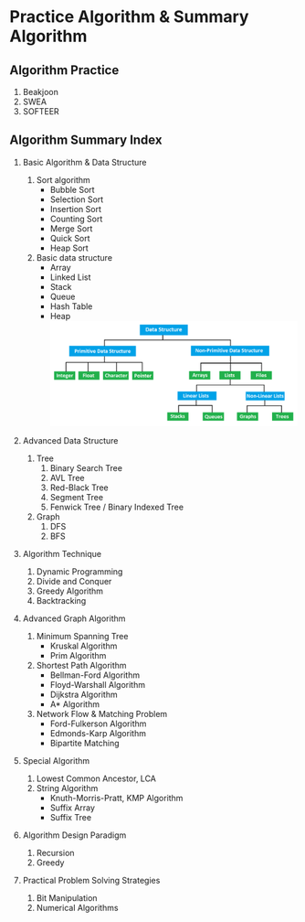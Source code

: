 # Practice Algorithm & Summary Algorithm

## Algorithm Practice

1. Beakjoon
2. SWEA
3. SOFTEER

## Algorithm Summary Index

1. Basic Algorithm & Data Structure  
    1. Sort algorithm
        - Bubble Sort
        - Selection Sort
        - Insertion Sort
        - Counting Sort
        - Merge Sort
        - Quick Sort
        - Heap Sort
    2. Basic data structure
        - Array
        - Linked List
        - Stack
        - Queue
        - Hash Table
        - Heap
    ![data-structure](/assets/data_structure.png)


2. Advanced Data Structure
    1. Tree
        1. Binary Search Tree
        2. AVL Tree
        3. Red-Black Tree
        4. Segment Tree
        5. Fenwick Tree / Binary Indexed Tree
    2. Graph
        1. DFS
        2. BFS


3. Algorithm Technique
    1. Dynamic Programming
    2. Divide and Conquer
    3. Greedy Algorithm
    4. Backtracking


4. Advanced Graph Algorithm
    1. Minimum Spanning Tree
        - Kruskal Algorithm
        - Prim Algorithm
    2. Shortest Path Algorithm
        - Bellman-Ford Algorithm
        - Floyd-Warshall Algorithm
        - Dijkstra Algorithm
        - A* Algorithm
    3. Network Flow & Matching Problem
        - Ford-Fulkerson Algorithm
        - Edmonds-Karp Algorithm
        - Bipartite Matching

5. Special Algorithm
    1. Lowest Common Ancestor, LCA
    2. String Algorithm
        - Knuth-Morris-Pratt, KMP Algorithm
        - Suffix Array
        - Suffix Tree

6. Algorithm Design Paradigm
    1. Recursion
    2. Greedy

7. Practical Problem Solving Strategies
    1. Bit Manipulation
    2. Numerical Algorithms
